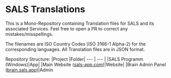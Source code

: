 # SALS Translations

This is a Mono-Repository containing Translation files for SALS and its associated Services. Feel free to open a PR to correct any mistakes/misspellings.

The filenames are ISO Country Codes (ISO 3166-1 Alpha-2) for the corresponding languages. All Translation files are in JSON format.

Repository Structure:
|Project |Folder|
--- | --- |
|SALS Programm (Windows)|App|
|Main Website ([sals-app.com](https://sals-app.com))|Website|
|Brain Admin Panel ([brain.sals.app](https://brain.sals.app))|Admin
